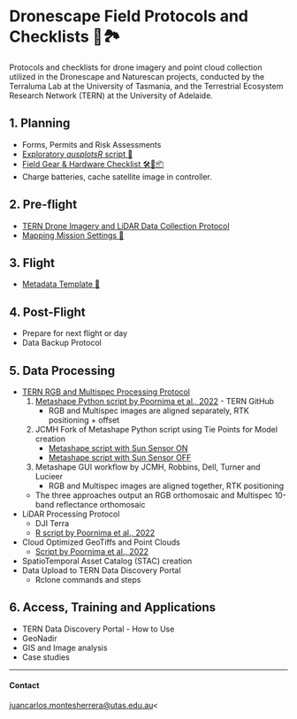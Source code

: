 # Dronescape Field Protocols and Checklists 🚁🏞️

Protocols and checklists for drone imagery and point cloud collection utilized in the Dronescape and Naturescan projects, conducted by the Terraluma Lab at the University of Tasmania, and the Terrestrial Ecosystem Research Network (TERN) at the University of Adelaide.

## 1. Planning

- Forms, Permits and Risk Assessments
- [Exploratory *ausplotsR* script 🔎](Files/ausplotsR_exploratory.R)
- [Field Gear & Hardware Checklist 🛠️🚁📦](Files/TERN-FieldGear-Checklist.md)
- Charge batteries, cache satellite image in controller.

## 2. Pre-flight
- [TERN Drone Imagery and LiDAR Data Collection Protocol](https://www.tern.org.au/data-collection-protocols/)
- [Mapping Mission Settings 🚁](Files/TERN-Mapping-Mission-Settings.md)

## 3. Flight

- [Metadata Template 📝](Files/TERN-Metadata-Drone-Flight.md)

## 4. Post-Flight
- Prepare for next flight or day
- Data Backup Protocol

## 5. Data Processing
- [TERN RGB and Multispec Processing Protocol](https://www.tern.org.au/data-collection-protocols/)
    1. [Metashape Python script by Poornima et al., 2022](https://github.com/ternaustralia/drone_metashape) - TERN GitHub
        - RGB and Multispec images are aligned separately, RTK positioning + offset
    2. JCMH Fork of Metashape Python script using Tie Points for Model creation
        - [Metashape script with Sun Sensor ON](Files/JCMH_metashape_proc.py)
        - [Metashape script with Sun Sensor OFF](Files/JCMH_metashape_proc_nosunsensor.py)
    3. Metashape GUI workflow by JCMH, Robbins, Dell, Turner and Lucieer
        - RGB and Multispec images are aligned together, RTK positioning
    - The three approaches output an RGB orthomosaic and Multispec 10-band reflectance orthomosaic
- LiDAR Processing Protocol
    - DJI Terra
    - [R script by Poornima et al., 2022](https://github.com/ternaustralia/drone_lidar)
- Cloud Optimized GeoTiffs and Point Clouds
    - [Script by Poornima et al., 2022](https://github.com/ternaustralia/drone_imagery)
- SpatioTemporal Asset Catalog (STAC) creation
- Data Upload to TERN Data Discovery Portal
    - Rclone commands and steps

## 6. Access, Training and Applications
- TERN Data Discovery Portal - How to Use
- GeoNadir
- GIS and Image analysis
- Case studies


---
#### Contact
juancarlos.montesherrera@utas.edu.au<

